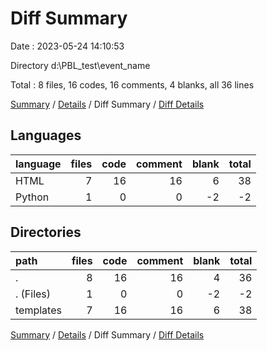 # Diff Summary

Date : 2023-05-24 14:10:53

Directory d:\\PBL_test\\event_name

Total : 8 files,  16 codes, 16 comments, 4 blanks, all 36 lines

[Summary](results.md) / [Details](details.md) / Diff Summary / [Diff Details](diff-details.md)

## Languages
| language | files | code | comment | blank | total |
| :--- | ---: | ---: | ---: | ---: | ---: |
| HTML | 7 | 16 | 16 | 6 | 38 |
| Python | 1 | 0 | 0 | -2 | -2 |

## Directories
| path | files | code | comment | blank | total |
| :--- | ---: | ---: | ---: | ---: | ---: |
| . | 8 | 16 | 16 | 4 | 36 |
| . (Files) | 1 | 0 | 0 | -2 | -2 |
| templates | 7 | 16 | 16 | 6 | 38 |

[Summary](results.md) / [Details](details.md) / Diff Summary / [Diff Details](diff-details.md)